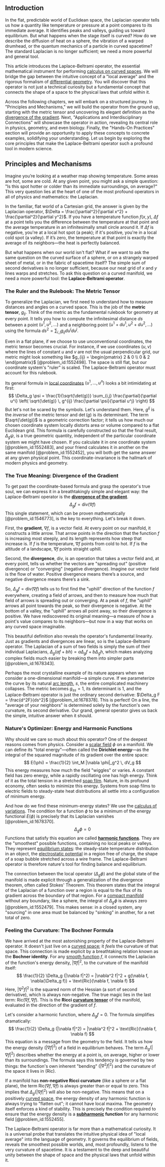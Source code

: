 ## Introduction
In the flat, predictable world of Euclidean space, the Laplacian operator tells us how a quantity like temperature or pressure at a point compares to its immediate average. It identifies peaks and valleys, guiding us toward equilibrium. But what happens when the stage itself is curved? How do we describe the diffusion of heat on a sphere, the vibration of a warped drumhead, or the quantum mechanics of a particle in curved spacetime? The standard Laplacian is no longer sufficient; we need a more powerful and general tool.

This article introduces the Laplace-Beltrami operator, the essential mathematical instrument for performing [calculus on curved spaces](@article_id:161233). We will bridge the gap between the intuitive concept of a "local average" and the rigorous formalism of [differential geometry](@article_id:145324). You will discover that this operator is not just a technical curiosity but a fundamental concept that connects the shape of a space to the physical laws that unfold within it.

Across the following chapters, we will embark on a structured journey. In "Principles and Mechanisms," we will build the operator from the ground up, starting with the metric tensor and uncovering its elegant definition as the [divergence of the gradient](@article_id:270222). Next, "Applications and Interdisciplinary Connections" will showcase the operator in action, revealing its central role in physics, geometry, and even biology. Finally, the "Hands-On Practices" section will provide an opportunity to apply these concepts to concrete examples, solidifying your understanding. Let us begin by exploring the core principles that make the Laplace-Beltrami operator such a profound tool in modern science.

## Principles and Mechanisms

Imagine you’re looking at a weather map showing temperature. Some areas are hot, some are cold. At any given point, you might ask a simple question: "Is this spot hotter or colder than its immediate surroundings, on average?" This very question lies at the heart of one of the most profound operators in all of physics and mathematics: the Laplacian.

In the familiar, flat world of a Cartesian grid, the answer is given by the Laplacian operator, $\Delta = \frac{\partial^2}{\partial x^2} + \frac{\partial^2}{\partial y^2}$. If you have a temperature function $f(x, y)$, $\Delta f$ at a point tells you the difference between the temperature at that point and the average temperature in an infinitesimally small circle around it. If $\Delta f$ is negative, you're at a local hot spot (a peak); if it's positive, you're in a local cold spot (a valley). If it’s zero, the temperature at that point is exactly the average of its neighbors—the heat is perfectly balanced.

But what happens when our world isn't flat? What if we want to ask the same question on the curved surface of a sphere, or on a strangely warped sheet of metal, or in the fabric of spacetime itself? The simple sum of second derivatives is no longer sufficient, because our neat grid of $x$ and $y$ lines warps and stretches. To ask this question on a curved manifold, we need a more powerful tool: the **Laplace-Beltrami operator**.

### The Ruler and the Rulebook: The Metric Tensor

To generalize the Laplacian, we first need to understand how to measure distances and angles on a curved space. This is the job of the **metric tensor**, $g_{ij}$. Think of the metric as the fundamental rulebook for geometry at every point. It tells you how to compute the infinitesimal distance $ds$ between a point $(u^1, u^2, \dots)$ and a neighboring point $(u^1 + du^1, u^2 + du^2, \dots)$ using the formula $ds^2 = \sum_{i,j} g_{ij} du^i du^j$.

Even in a flat plane, if we choose to use unconventional coordinates, the metric tensor becomes crucial. For instance, if we use coordinates $(u,v)$ where the lines of constant $u$ and $v$ are not the usual perpendicular grid, our metric might look something like $g_{ij} = \begin{pmatrix} 2 & 0 \\ 0 & 2 \end{pmatrix}$ [@problem_id:1552498]. The space is still flat, but our coordinate system's "ruler" is scaled. The Laplace-Beltrami operator must account for this rulebook.

Its general formula in [local coordinates](@article_id:180706) $(u^1, \dots, u^n)$ looks a bit intimidating at first:
$$
\Delta_g \psi = \frac{1}{\sqrt{\det(g)}} \sum_{i,j} \frac{\partial}{\partial u^i} \left( \sqrt{\det(g)} \, g^{ij} \frac{\partial \psi}{\partial u^j} \right)
$$
But let's not be scared by the symbols. Let's understand them. Here, $g^{ij}$ is the *inverse* of the metric tensor and $\det(g)$ is its determinant. The term $\sqrt{\det(g)}$ is a geometric correction factor; it tells us how much our chosen coordinate system locally distorts area or volume compared to a flat Euclidean grid. This formula is carefully constructed so that the final result, $\Delta_g \psi$, is a true geometric quantity, independent of the particular coordinate system we might have chosen. If you calculate it in one coordinate system [@problem_id:1552483], and your friend calculates it in another on the same manifold [@problem_id:1552452], you will both get the same answer at any given physical point. This coordinate-invariance is the hallmark of modern physics and geometry.

### The True Meaning: Divergence of the Gradient

To get past the coordinate-based formula and grasp the operator's true soul, we can express it in a breathtakingly simple and elegant way: the Laplace-Beltrami operator is the **[divergence of the gradient](@article_id:270222)**.
$$
\Delta_g f = \text{div}(\nabla f)
$$
This single statement, which can be proven mathematically [@problem_id:1546773], is the key to everything. Let's break it down.

First, the **gradient**, $\nabla f$, is a vector field. At every point on our manifold, it constructs a little arrow. That arrow points in the direction that the function $f$ is increasing most steeply, and its length represents how steep that increase is. If $f$ is the temperature, $\nabla f$ points from cold to hot. If $f$ is the altitude of a landscape, $\nabla f$ points straight uphill.

Second, the **divergence**, div, is an operation that takes a vector field and, at every point, tells us whether the vectors are "spreading out" (positive divergence) or "converging" (negative divergence). Imagine our vector field is the flow of water. Positive divergence means there’s a source, and negative divergence means there’s a sink.

So, $\Delta_g f = \text{div}(\nabla f)$ tells us to first find the "uphill" direction of the function $f$ everywhere, creating a field of arrows, and then to measure how much that field of arrows is spreading out or converging. At a peak of $f$, the "uphill" arrows all point towards the peak, so their divergence is negative. At the bottom of a valley, the "uphill" arrows all point away, so their divergence is positive. We have rediscovered its original meaning—a measure of how a point's value compares to its neighbors—but now in a way that works on any curved space imaginable.

This beautiful definition also reveals the operator's fundamental linearity. Just as gradients and divergences are linear, so is the Laplace-Beltrami operator. The Laplacian of a sum of two fields is simply the sum of their individual Laplacians, $\Delta_g(af+bh) = a\Delta_g f + b\Delta_g h$, which makes analyzing complex fields much easier by breaking them into simpler parts [@problem_id:1678343].

Perhaps the most crystalline example of its nature appears when we consider a one-dimensional manifold—a simple curve. If we parameterize the curve by its natural [arc length](@article_id:142701), $s$, the entire complicated machinery collapses. The metric becomes $g_{ss}=1$, its determinant is 1, and the Laplace-Beltrami operator is just the ordinary second derivative: $\Delta_g F = \frac{d^2F}{ds^2}$ [@problem_id:1678378]. This is perfect! On a line, the "average of your neighbors" is determined solely by the function's own curvature, its second derivative. Our grand, general operator gives us back the simple, intuitive answer when it should.

### Nature's Optimizer: Energy and Harmonic Functions

Why should we care so much about this operator? One of the deepest reasons comes from physics. Consider a [scalar field](@article_id:153816) $\phi$ on a manifold. We can define its "total energy"—often called the **Dirichlet energy**—as the integral of the squared magnitude of its gradient over the entire space:
$$
E(\phi) = \frac{1}{2} \int_M |\nabla \phi|_g^2 \, dV_g
$$
This energy measures how much the field "wiggles" or varies. A constant field has zero energy, while a rapidly oscillating one has high energy. Think of it as the total tension in a stretched [soap film](@article_id:267134). Nature, in its profound economy, often seeks to minimize this energy. Systems from soap films to electric fields to steady-state heat distributions all settle into a configuration of minimum energy.

And how do we find these minimum-energy states? We use the [calculus of variations](@article_id:141740). The condition for a function $\phi$ to be a minimum of the energy functional $E(\phi)$ is precisely that its Laplacian vanishes [@problem_id:1678370].
$$
\Delta_g \phi = 0
$$
Functions that satisfy this equation are called **[harmonic functions](@article_id:139166)**. They are the "smoothest" possible functions, containing no local peaks or valleys. They represent [equilibrium states](@article_id:167640): the steady-state temperature distribution in an object, the [electrostatic potential](@article_id:139819) in a region free of charge, the shape of a soap bubble stretched across a wire frame. The Laplace-Beltrami operator is therefore nature's tool for finding balance and equilibrium.

The connection between the local operator ($\Delta_g \phi$) and the global state of the manifold is made explicit through a generalization of the divergence theorem, often called Stokes' Theorem. This theorem states that the integral of the Laplacian of a function over a region is equal to the flux of its gradient across the boundary of that region. For a [compact manifold](@article_id:158310) without any boundary, like a sphere, the integral of $\Delta_g \phi$ is always zero [@problem_id:1552479]. This makes sense: in a closed system, any "sourcing" in one area must be balanced by "sinking" in another, for a net total of zero.

### Feeling the Curvature: The Bochner Formula

We have arrived at the most astonishing property of the Laplace-Beltrami operator. It doesn't just live on a [curved space](@article_id:157539); it *feels* the curvature of that space. This connection is made explicit by a breathtaking relation known as the **Bochner identity**. For any [smooth function](@article_id:157543) $f$, it connects the Laplacian of the function's energy density, $|\nabla f|^2$, to the curvature of the manifold itself:
$$
\frac{1}{2} \Delta_g (|\nabla f|^2) = |\nabla^2 f|^2 + g(\nabla f, \nabla(\Delta_g f)) + \text{Ric}(\nabla f, \nabla f)
$$
Here, $|\nabla^2 f|^2$ is the squared norm of the Hessian (a sort of second derivative), which is always non-negative. The true magic lies in the last term: $\text{Ric}(\nabla f, \nabla f)$. This is the **Ricci [curvature tensor](@article_id:180889)** of the manifold, evaluated in the direction of the gradient of $f$.

Let's consider a harmonic function, where $\Delta_g f = 0$. The formula simplifies dramatically:
$$
\frac{1}{2} \Delta_g (|\nabla f|^2) = |\nabla^2 f|^2 + \text{Ric}(\nabla f, \nabla f)
$$
This equation is a message from the geometry to the field. It tells us how the energy density ($|\nabla f|^2$) of a field in equilibrium behaves. The term $\Delta_g (|\nabla f|^2)$ describes whether the energy at a point is, on average, higher or lower than its surroundings. The formula says this tendency is governed by two things: the function's own inherent "bending" ($|\nabla^2 f|^2$) and the curvature of the space it lives in ($\text{Ric}$).

If a manifold has **non-negative Ricci curvature** (like a sphere or a flat plane), the term $\text{Ric}(\nabla f, \nabla f)$ is always greater than or equal to zero. This implies that $\Delta_g (|\nabla f|^2)$ will also be non-negative. This means that on a positively [curved space](@article_id:157539), the energy density of any harmonic function is always trying to "flatten out"; it cannot have local maxima. The geometry itself enforces a kind of stability. This is precisely the condition required to ensure that the energy density is a **[subharmonic](@article_id:170995) function** for any harmonic field [@problem_id:1552455].

The Laplace-Beltrami operator is far more than a mathematical curiosity. It is a universal probe that translates the intuitive physical idea of "local average" into the language of geometry. It governs the equilibrium of fields, reveals the smoothest possible worlds, and, most profoundly, listens to the very curvature of spacetime. It is a testament to the deep and beautiful unity between the shape of space and the physical laws that unfold within it.
